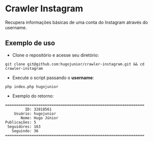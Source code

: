 # Crawler Instagram
Recupera informações básicas de uma conta do Instagram através do username.

## Exemplo de uso
- Clone o repositório e acesse seu diretório: 
```
git clone git@github.com:hugojunior/crawler-instagram.git && cd crawler-instagram
```
- Execute o script passando o **username**:
```
php index.php hugojunior
```
- Exemplo do retorno:
```
===============================================================
         ID: 32818561
    Usuário: hugojunior
       Nome: Hugo Júnior
Publicações: 5
 Seguidores: 163
   Seguindo: 36
===============================================================
```
